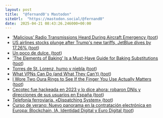 ```yaml
---
layout: post
title:  "@fernand0's Mastodon"
siteUrl:  "https://mastodon.social/@fernand0"
date:  2025-04-21 08:43:26.246000+00:00
---
```

*  [‘Malicious’ Radio Transmissions Heard During Aircraft Emergency   ](https://airlinegeeks.com/2025/04/08/malicious-radio-transmissions-heard-during-aircraft-emergency/) ([toot](https://mastodon.social/@fernand0/114375066009255898))
*  [US airlines stocks plunge after Trump's new tariffs, JetBlue dives by 17.26% ](https://airlive.net/news/2025/04/03/us-airlines-stocks-plunge-after-trumps-new-tariffs-jetblue-dives-by-17-26-in-a-single-day) ([toot](https://mastodon.social/@fernand0/114373297492498406))
*  [Un poco de dulce. ](https://avecesunafoto.wordpress.com/2025/04/19/un-poco-de-dulce) ([toot](https://mastodon.social/@fernand0/114371501719795456))
*  ['The Elements of Baking' Is a Must-Have Guide for Baking Substitutions ](https://lifehacker.com/food-drink/elements-of-baking-cookbook-revie) ([toot](https://mastodon.social/@fernand0/114371372745293784))
*  [Torres de St. Lorenz, humo y niebla ](https://www.flickr.com/photos/fernand0/54448957645) ([toot](https://mastodon.social/@fernand0/114371304674875390))
*  [What VPNs Can Do (and What They Can't) ](https://lifehacker.com/tech/what-vpns-can-cant-d) ([toot](https://mastodon.social/@fernand0/114371288259374875))
*  [I Wore Two Oura Rings to See If the Finger You Use Actually Matters ](https://lifehacker.com/health/which-finger-wear-oura-rin) ([toot](https://mastodon.social/@fernand0/114370896473393874))
*  [Cecotec fue hackeada en 2023 y lo dice ahora: robaron DNIs y direcciones de sus usuarios en España ](https://www.adslzone.net/noticias/seguridad/cecotec-hackeada-dnis-direcciones) ([toot](https://mastodon.social/@fernand0/114370848999152378))
*  [Telefonía ferroviaria. «Dispatching System» ](https://historiatelefonia.com/2025/03/10/telefonia-ferroviaria-dispatching-system) ([toot](https://mastodon.social/@fernand0/114370546823454427))
*  [Curso de verano: Nuevo panorama en la contratación electrónica en Europa: Blockchain, IA, Identidad Digital y Euro Digital ](https://www.millenniumdipr.com/n-764-curso-de-verano-nuevo-panorama-en-la-contratacion-electronica-en-europa-blockchain-ia-identida) ([toot](https://mastodon.social/@fernand0/114370380417730161))
